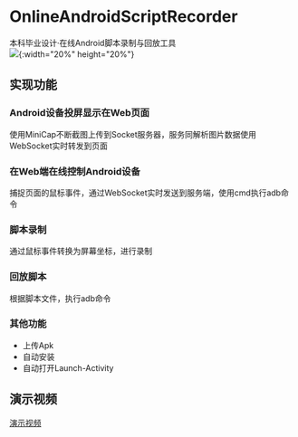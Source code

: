 # OnlineAndroidScriptRecorder
本科毕业设计·在线Android脚本录制与回放工具  
![](https://markdown-image-1252736437.cos.ap-guangzhou.myqcloud.com/IMG_1463.PNG){:width="20%" height="20%"}

## 实现功能
### Android设备投屏显示在Web页面
使用MiniCap不断截图上传到Socket服务器，服务同解析图片数据使用WebSocket实时转发到页面

### 在Web端在线控制Android设备
捕捉页面的鼠标事件，通过WebSocket实时发送到服务端，使用cmd执行adb命令

### 脚本录制
通过鼠标事件转换为屏幕坐标，进行录制

### 回放脚本
根据脚本文件，执行adb命令

### 其他功能
 - 上传Apk
 - 自动安装
 - 自动打开Launch-Activity


## 演示视频
[演示视频](https://www.bilibili.com/video/av20555963/)
